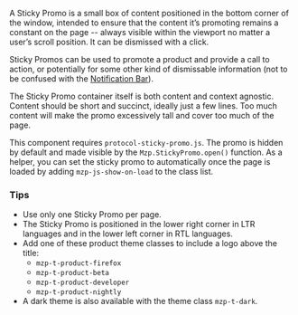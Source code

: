 A Sticky Promo is a small box of content positioned in the bottom corner of the
window, intended to ensure that the content it’s promoting remains a constant on
the page -- always visible within the viewport no matter a user’s scroll position.
It can be dismissed with a click.

Sticky Promos can be used to promote a product and provide a call to action, or
potentially for some other kind of dismissable information (not to be confused with
the [Notification Bar](/components/detail/notification-bar--default)).

The Sticky Promo container itself is both content and context agnostic. Content should
be short and succinct, ideally just a few lines. Too much content will make the promo
excessively tall and cover too much of the page.

This component requires `protocol-sticky-promo.js`. The promo is hidden by default
and made visible by the `Mzp.StickyPromo.open()` function. As a helper, you can set
the sticky promo to automatically once the page is loaded by adding `mzp-js-show-on-load`
to the class list.

### Tips
- Use only one Sticky Promo per page.
- The Sticky Promo is positioned in the lower right corner in LTR languages
  and in the lower left corner in RTL languages.
- Add one of these product theme classes to include a logo above the title:
    - `mzp-t-product-firefox`
    - `mzp-t-product-beta`
    - `mzp-t-product-developer`
    - `mzp-t-product-nightly`
- A dark theme is also available with the theme class `mzp-t-dark`.
